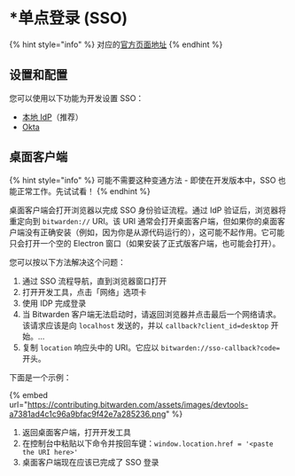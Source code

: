 # \*单点登录 (SSO)

{% hint style="info" %}
对应的[官方页面地址](https://contributing.bitwarden.com/getting-started/server/sso/)
{% endhint %}

## 设置和配置 <a href="#setup-and-configuration" id="setup-and-configuration"></a>

您可以使用以下功能为开发设置 SSO：

* [本地 IdP](local.md)（推荐）
* [Okta](okta.md)

## 桌面客户端 <a href="#desktop-client" id="desktop-client"></a>

{% hint style="info" %}
可能不需要这种变通方法 - 即使在开发版本中，SSO 也能正常工作。先试试看！
{% endhint %}

桌面客户端会打开浏览器以完成 SSO 身份验证流程。通过 IdP 验证后，浏览器将重定向到 `bitwarden://` URI。该 URI 通常会打开桌面客户端，但如果你的桌面客户端没有正确安装（例如，因为你是从源代码运行的），这可能不起作用。它可能只会打开一个空的 Electron 窗口（如果安装了正式版客户端，也可能会打开）。

您可以按以下方法解决这个问题：

1. 通过 SSO 流程导航，直到浏览器窗口打开
2. 打开开发工具，点击「网络」选项卡
3. 使用 IDP 完成登录
4. 当 Bitwarden 客户端无法启动时，请返回浏览器并点击最后一个网络请求。该请求应该是向 `localhost` 发送的，并以 `callback?client_id=desktop` 开始。...
5. 复制 `location` 响应头中的 URI。它应以 `bitwarden://sso-callback?code=` 开头。

下面是一个示例：

{% embed url="https://contributing.bitwarden.com/assets/images/devtools-a7381ad4c1c96a9bfac9f42e7a285236.png" %}

1. 返回桌面客户端，打开开发工具
2. 在控制台中粘贴以下命令并按回车键：`window.location.href = '<paste the URI here>'`
3. 桌面客户端现在应该已完成了 SSO 登录
